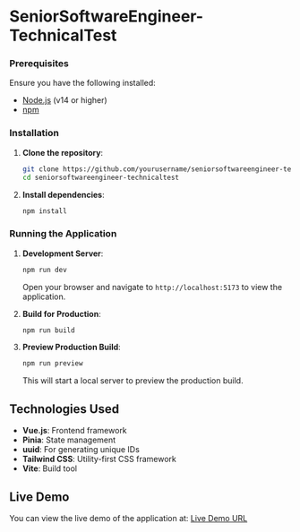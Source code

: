 # SeniorSoftwareEngineer-TechnicalTest

### Prerequisites

Ensure you have the following installed:

- [Node.js](https://nodejs.org/) (v14 or higher)
- [npm](https://www.npmjs.com/)

### Installation

1. **Clone the repository**:
    ```bash
    git clone https://github.com/yourusername/seniorsoftwareengineer-technicaltest.git
    cd seniorsoftwareengineer-technicaltest
    ```

2. **Install dependencies**:
    ```bash
    npm install
    ```

### Running the Application

1. **Development Server**:
    ```bash
    npm run dev
    ```
    Open your browser and navigate to `http://localhost:5173` to view the application.

2. **Build for Production**:
    ```bash
    npm run build
    ```

3. **Preview Production Build**:
    ```bash
    npm run preview
    ```
    This will start a local server to preview the production build.

## Technologies Used

- **Vue.js**: Frontend framework
- **Pinia**: State management
- **uuid**: For generating unique IDs
- **Tailwind CSS**: Utility-first CSS framework
- **Vite**: Build tool

## Live Demo

You can view the live demo of the application at: [Live Demo URL](https://technical-test-todo-web.vercel.app/)
